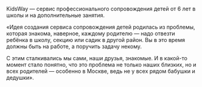 KidsWay — сервис профессионального сопровождения детей от 6 лет в школы
и на дополнительные занятия.

«Идея создания сервиса сопровождения детей родилась из проблемы, которая знакома, наверное, каждому родителю — надо отвезти
ребёнка в школу, секцию или садик в другой район. Вы в это время должны быть на работе, а поручить задачу некому. 

С этим сталкивались мы сами, наши друзья, знакомые. И в какой-то момент стало понятно, что это проблема не только наших близких, но и всех родителей — особенно в Москве, ведь не у всех рядом бабушки и дедушки».
